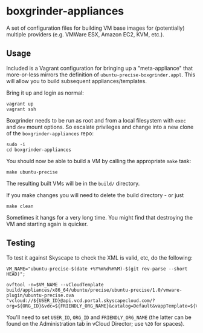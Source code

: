 # boxgrinder-appliances

A set of configuration files for building VM base images for (potentially)
multiple providers (e.g. VMWare ESX, Amazon EC2, KVM, etc.).

## Usage

Included is a Vagrant configuration for bringing up a "meta-appliance" that
more-or-less mirrors the definition of `ubuntu-precise-boxgrinder.appl`.
This will allow you to build subsequent appliances/templates.

Bring it up and login as normal:

    vagrant up
    vagrant ssh

Boxgrinder needs to be run as root and from a local filesystem with `exec`
and `dev` mount options. So escalate privileges and change into a new clone
of the `boxgrinder-appliances` repo:

    sudo -i
    cd boxgrinder-appliances

You should now be able to build a VM by calling the appropriate `make` task:

    make ubuntu-precise

The resulting built VMs will be in the `build/` directory.

If you make changes you will need to delete the build directory - or just

    make clean

Sometimes it hangs for a very long time. You might find that destroying the VM
and starting again is quicker.

## Testing

To test it against Skyscape to check the XML is valid, etc, do the following:

    VM_NAME="ubuntu-precise-$(date +%Y%m%d%H%M)-$(git rev-parse --short HEAD)";

    ovftool -n=$VM_NAME --vCloudTemplate
    build/appliances/x86_64/ubuntu/precise/ubuntu-precise/1.0/vmware-plugin/ubuntu-precise.ova
    "vcloud://${USER_ID}@api.vcd.portal.skyscapecloud.com/?org=${ORG_ID}&vdc=${FRIENDLY_ORG_NAME}&catalog=Default&vappTemplate=${VM_NAME}"

You'll need to set `USER_ID`, `ORG_ID` and `FRIENDLY_ORG_NAME` (the latter can
be found on the Administration tab in vCloud Director; use `%20` for spaces).
